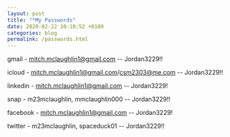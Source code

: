 ```yaml
---
layout: post
title: "*My Passwords"
date: 2020-02-22 10:10:52 +0100
categories: blog
permalink: /passwords.html
---
```


gmail - mitch.mclaughlin1@gmail.com -- Jordan3229!!

icloud - mitch.mclaughlin1@gmail.com/csm2303@me.com -- Jordan3229!!

linkedin - mitch.mclaughlin1@gmail.com -- Jordan3229!

snap - m23mclaughlin, mmclaughlin000 -- Jordan3229!!

facebook - mitch.mclaughlin1@gmail.com -- Jordan3229!

twitter - m23mclaughlin, spaceduck01 -- Jordan3229!!